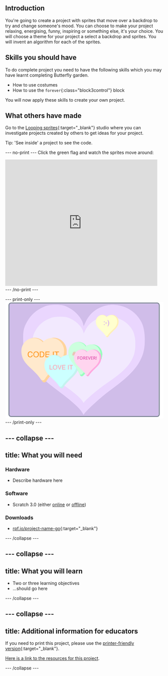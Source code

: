 ## Introduction
You're going to create a project with sprites that move over a backdrop to try and change someone's mood. You can choose to make your project relaxing, energising, funny, inspiring or something else, it's your choice. You will choose a theme for your project a select a backdrop and sprites. You will invent an algorithm for each of the sprites.

## Skills you should have
To do complete project you need to have the following skills which you may have learnt completing Butterfly garden.
- How to use costumes
- How to use the `forever`{:class="block3control"} block

You will now apply these skills to create your own project.


## What others have made

Go to the [Looping sprites](https://scratch.mit.edu/studios/27014672){:target="_blank"} studio where you can investigate projects created by others to get ideas for your project. 

Tip: 'See inside' a project to see the code. 

--- no-print ---
Click the green flag and watch the sprites move around:
<div class="scratch-preview">
  <iframe allowtransparency="true" width="485" height="402" src="https://scratch.mit.edu/projects/embed/407384474/?autostart=false" frameborder="0"></iframe>
</div>
--- /no-print ---

--- print-only ---
![Complete project](images/showcase_static.png)
--- /print-only ---

--- collapse ---
---
title: What you will need
---
### Hardware

+ Describe hardware here

### Software

+ Scratch 3.0 (either [online](http://rpf.io/scratchon) or [offline](http://rpf.io/scratchoff))

### Downloads

+ [rpf.io/project-name-go](http://rpf.io/project-name-go){:target="_blank"}

--- /collapse ---

--- collapse ---
---
title: What you will learn
---

+ Two or three learning objectives
+ ...should go here

--- /collapse ---

--- collapse ---
---
title: Additional information for educators
---

If you need to print this project, please use the [printer-friendly version](https://projects.raspberrypi.org/en/projects/project-name/print){:target="_blank"}.

[Here is a link to the resources for this project](http://rpf.io/project-name-go).

--- /collapse ---
